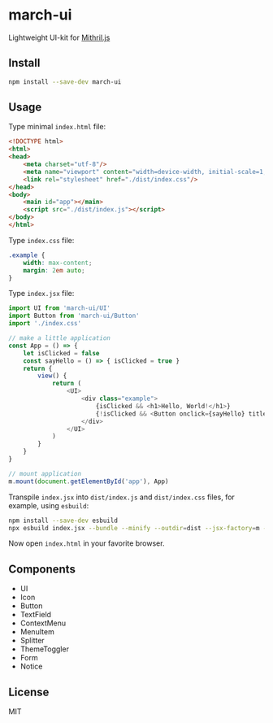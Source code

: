 # march-ui

Lightweight UI-kit for [Mithril.js](https://mithril.js.org/)

## Install

```sh
npm install --save-dev march-ui
```

## Usage

Type minimal `index.html` file:

```html
<!DOCTYPE html>
<html>
<head>
    <meta charset="utf-8"/>
    <meta name="viewport" content="width=device-width, initial-scale=1, maximum-scale=1"/>
    <link rel="stylesheet" href="./dist/index.css"/>
</head>
<body>
    <main id="app"></main>
    <script src="./dist/index.js"></script>
</body>
</html>
```

Type `index.css` file:

```css
.example {
    width: max-content;
    margin: 2em auto;
}
```

Type `index.jsx` file:

```js
import UI from 'march-ui/UI'
import Button from 'march-ui/Button'
import './index.css'

// make a little application
const App = () => {
    let isClicked = false
    const sayHello = () => { isClicked = true }
    return {
        view() {
            return (
                <UI>
                    <div class="example">
                        {isClicked && <h1>Hello, World!</h1>}
                        {!isClicked && <Button onclick={sayHello} title="Say Hello"/>}
                    </div>
                </UI>
            )
        }
    }
}

// mount application
m.mount(document.getElementById('app'), App)
```

Transpile `index.jsx` into `dist/index.js` and `dist/index.css` files,
for example, using `esbuild`:

```sh
npm install --save-dev esbuild
npx esbuild index.jsx --bundle --minify --outdir=dist --jsx-factory=m --jsx-fragment='"["'
```

Now open `index.html` in your favorite browser.

## Components

- UI
- Icon
- Button
- TextField
- ContextMenu
- MenuItem
- Splitter
- ThemeToggler
- Form
- Notice

## License

MIT

